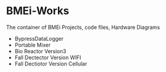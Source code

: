 # BMEi-Works
The container of BMEi Projects, code files, Hardware Diagrams
- BypressDataLogger
- Portable Mixer
- Bio Reactor Version3
- Fall Dectector Version WIFI
- Fall Dectiotor Version Cellular
